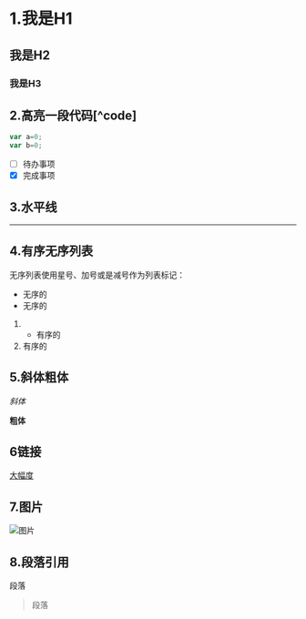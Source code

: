 # 1.我是H1
## 我是H2
### 我是H3

## 2.高亮一段代码[^code]
```js
var a=0;
var b=0;
```
- [ ] 待办事项
- [X] 完成事项

## 3.水平线

---
## 4.有序无序列表
  无序列表使用星号、加号或是减号作为列表标记：
 - 无序的
 - 无序的
 1. * 有序的
 1. 有序的
## 5.斜体粗体
*斜体*

**粗体**
## 6链接
[大幅度](http://www.baidu.com)
## 7.图片
 ![图片](网址)
## 8.段落引用
 段落
 >段落